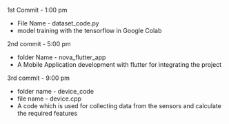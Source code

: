 1st Commit - 1:00 pm 
- File Name - dataset_code.py
- model training with the tensorflow in Google Colab

2nd commit - 5:00 pm 
- folder Name - nova_flutter_app
- A Mobile Application development with flutter for integrating the project

3rd commit - 9:00 pm
- folder name - device_code
- file name - device.cpp
- A code which is used for collecting data from the sensors and calculate the required features